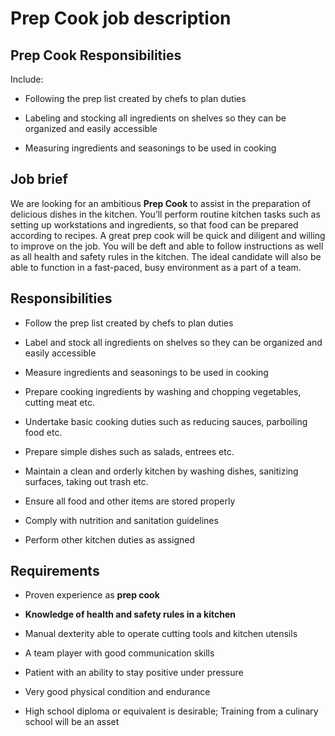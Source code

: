 # Prep Cook job description


## Prep Cook Responsibilities

Include:

* Following the prep list created by chefs to plan duties

* Labeling and stocking all ingredients on shelves so they can be organized and easily accessible

* Measuring ingredients and seasonings to be used in cooking


## Job brief

We are looking for an ambitious <b>Prep Cook</b> to assist in the preparation of delicious dishes in the kitchen. You’ll perform routine kitchen tasks such as setting up workstations and ingredients, so that food can be prepared according to recipes.
A great prep cook will be quick and diligent and willing to improve on the job. You will be deft and able to follow instructions as well as all health and safety rules in the kitchen. The ideal candidate will also be able to function in a fast-paced, busy environment as a part of a team.


## Responsibilities

* Follow the prep list created by chefs to plan duties

* Label and stock all ingredients on shelves so they can be organized and easily accessible

* Measure ingredients and seasonings to be used in cooking

* Prepare cooking ingredients by washing and chopping vegetables, cutting meat etc.

* Undertake basic cooking duties such as reducing sauces, parboiling food etc.

* Prepare simple dishes such as salads, entrees etc.

* Maintain a clean and orderly kitchen by washing dishes, sanitizing surfaces, taking out trash etc.

* Ensure all food and other items are stored properly

* Comply with nutrition and sanitation guidelines

* Perform other kitchen duties as assigned


## Requirements

* Proven experience as <b>prep cook</b>

* <b>Knowledge of health and safety rules in a kitchen</b>

* Manual dexterity able to operate cutting tools and kitchen utensils

* A team player with good communication skills

* Patient with an ability to stay positive under pressure

* Very good physical condition and endurance

* High school diploma or equivalent is desirable; Training from a culinary school will be an asset

